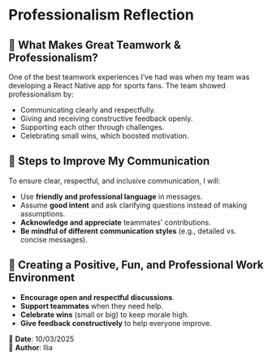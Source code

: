 # Professionalism Reflection

## 🌟 What Makes Great Teamwork & Professionalism?

One of the best teamwork experiences I’ve had was when my team was developing a React Native app for sports fans. The team showed professionalism by:

- Communicating clearly and respectfully.
- Giving and receiving constructive feedback openly.
- Supporting each other through challenges.
- Celebrating small wins, which boosted motivation.

## 💬 Steps to Improve My Communication

To ensure clear, respectful, and inclusive communication, I will:

- Use **friendly and professional language** in messages.
- Assume **good intent** and ask clarifying questions instead of making assumptions.
- **Acknowledge and appreciate** teammates' contributions.
- **Be mindful of different communication styles** (e.g., detailed vs. concise messages).

## 🎉 Creating a Positive, Fun, and Professional Work Environment

- **Encourage open and respectful discussions**.
- **Support teammates** when they need help.
- **Celebrate wins** (small or big) to keep morale high.
- **Give feedback constructively** to help everyone improve.

📅 **Date**: 10/03/2025  
👤 **Author**: Ilia
